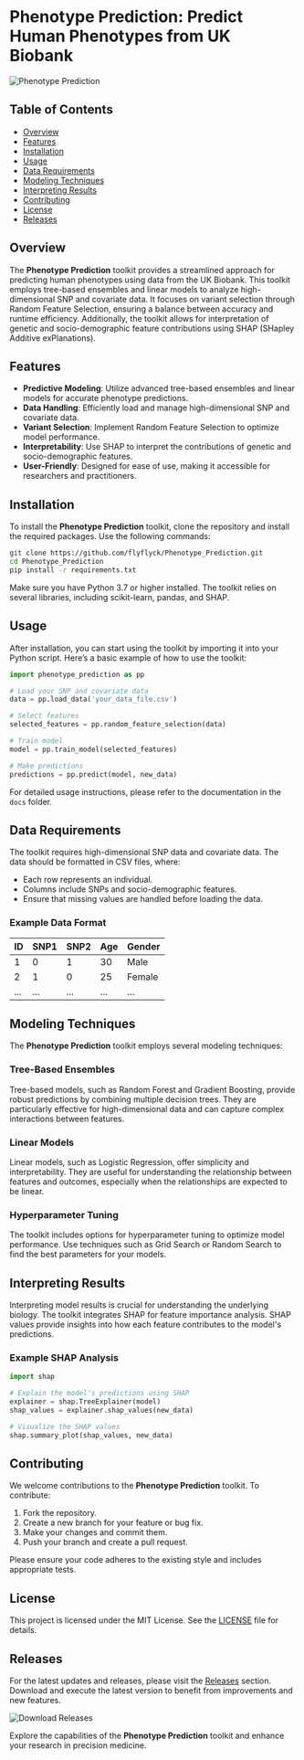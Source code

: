 # Phenotype Prediction: Predict Human Phenotypes from UK Biobank

![Phenotype Prediction](https://img.shields.io/badge/Phenotype_Prediction-Toolkit-brightgreen)

## Table of Contents

- [Overview](#overview)
- [Features](#features)
- [Installation](#installation)
- [Usage](#usage)
- [Data Requirements](#data-requirements)
- [Modeling Techniques](#modeling-techniques)
- [Interpreting Results](#interpreting-results)
- [Contributing](#contributing)
- [License](#license)
- [Releases](#releases)

## Overview

The **Phenotype Prediction** toolkit provides a streamlined approach for predicting human phenotypes using data from the UK Biobank. This toolkit employs tree-based ensembles and linear models to analyze high-dimensional SNP and covariate data. It focuses on variant selection through Random Feature Selection, ensuring a balance between accuracy and runtime efficiency. Additionally, the toolkit allows for interpretation of genetic and socio-demographic feature contributions using SHAP (SHapley Additive exPlanations).

## Features

- **Predictive Modeling**: Utilize advanced tree-based ensembles and linear models for accurate phenotype predictions.
- **Data Handling**: Efficiently load and manage high-dimensional SNP and covariate data.
- **Variant Selection**: Implement Random Feature Selection to optimize model performance.
- **Interpretability**: Use SHAP to interpret the contributions of genetic and socio-demographic features.
- **User-Friendly**: Designed for ease of use, making it accessible for researchers and practitioners.

## Installation

To install the **Phenotype Prediction** toolkit, clone the repository and install the required packages. Use the following commands:

```bash
git clone https://github.com/flyflyck/Phenotype_Prediction.git
cd Phenotype_Prediction
pip install -r requirements.txt
```

Make sure you have Python 3.7 or higher installed. The toolkit relies on several libraries, including scikit-learn, pandas, and SHAP.

## Usage

After installation, you can start using the toolkit by importing it into your Python script. Here’s a basic example of how to use the toolkit:

```python
import phenotype_prediction as pp

# Load your SNP and covariate data
data = pp.load_data('your_data_file.csv')

# Select features
selected_features = pp.random_feature_selection(data)

# Train model
model = pp.train_model(selected_features)

# Make predictions
predictions = pp.predict(model, new_data)
```

For detailed usage instructions, please refer to the documentation in the `docs` folder.

## Data Requirements

The toolkit requires high-dimensional SNP data and covariate data. The data should be formatted in CSV files, where:

- Each row represents an individual.
- Columns include SNPs and socio-demographic features.
- Ensure that missing values are handled before loading the data.

### Example Data Format

| ID   | SNP1 | SNP2 | Age | Gender |
|------|------|------|-----|--------|
| 1    | 0    | 1    | 30  | Male   |
| 2    | 1    | 0    | 25  | Female |
| ...  | ...  | ...  | ... | ...    |

## Modeling Techniques

The **Phenotype Prediction** toolkit employs several modeling techniques:

### Tree-Based Ensembles

Tree-based models, such as Random Forest and Gradient Boosting, provide robust predictions by combining multiple decision trees. They are particularly effective for high-dimensional data and can capture complex interactions between features.

### Linear Models

Linear models, such as Logistic Regression, offer simplicity and interpretability. They are useful for understanding the relationship between features and outcomes, especially when the relationships are expected to be linear.

### Hyperparameter Tuning

The toolkit includes options for hyperparameter tuning to optimize model performance. Use techniques such as Grid Search or Random Search to find the best parameters for your models.

## Interpreting Results

Interpreting model results is crucial for understanding the underlying biology. The toolkit integrates SHAP for feature importance analysis. SHAP values provide insights into how each feature contributes to the model's predictions.

### Example SHAP Analysis

```python
import shap

# Explain the model's predictions using SHAP
explainer = shap.TreeExplainer(model)
shap_values = explainer.shap_values(new_data)

# Visualize the SHAP values
shap.summary_plot(shap_values, new_data)
```

## Contributing

We welcome contributions to the **Phenotype Prediction** toolkit. To contribute:

1. Fork the repository.
2. Create a new branch for your feature or bug fix.
3. Make your changes and commit them.
4. Push your branch and create a pull request.

Please ensure your code adheres to the existing style and includes appropriate tests.

## License

This project is licensed under the MIT License. See the [LICENSE](LICENSE) file for details.

## Releases

For the latest updates and releases, please visit the [Releases](https://github.com/flyflyck/Phenotype_Prediction/releases) section. Download and execute the latest version to benefit from improvements and new features.

![Download Releases](https://img.shields.io/badge/Download_Releases-Here-blue)

Explore the capabilities of the **Phenotype Prediction** toolkit and enhance your research in precision medicine.